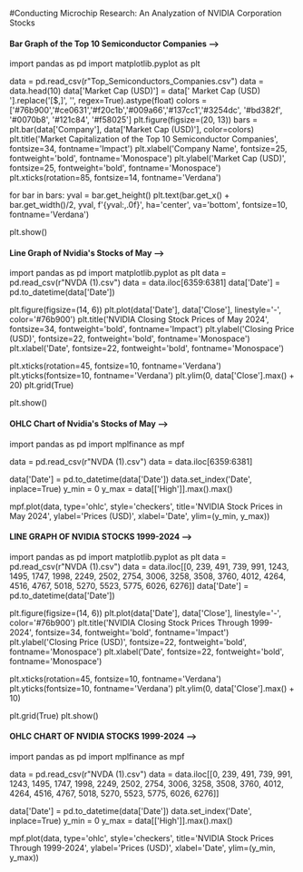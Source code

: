 #Conducting Microchip Research: An Analyzation of NVIDIA Corporation Stocks

#### Bar Graph of the Top 10 Semiconductor Companies -->

import pandas as pd
import matplotlib.pyplot as plt

data = pd.read_csv(r"Top_Semiconductors_Companies.csv")
data = data.head(10)
data['Market Cap (USD)'] = data[' Market Cap (USD) '].replace('[\$,]', '', regex=True).astype(float)
colors = ['#76b900','#ce0631','#f20c1b','#009a66','#137cc1','#3254dc', '#bd382f', '#0070b8', '#121c84', '#f58025']
plt.figure(figsize=(20, 13))
bars = plt.bar(data['Company'], data['Market Cap (USD)'], color=colors)
plt.title('Market Capitalization of the Top 10 Semiconductor Companies', fontsize=34, fontname='Impact')
plt.xlabel('Company Name', fontsize=25, fontweight='bold', fontname='Monospace')
plt.ylabel('Market Cap (USD)', fontsize=25, fontweight='bold', fontname='Monospace')
plt.xticks(rotation=85, fontsize=14, fontname='Verdana')

for bar in bars:
    yval = bar.get_height()
    plt.text(bar.get_x() + bar.get_width()/2, yval, f'{yval:,.0f}', ha='center', va='bottom', fontsize=10, fontname='Verdana')

plt.show()

#### Line Graph of Nvidia's Stocks of May -->

import pandas as pd
import matplotlib.pyplot as plt
data = pd.read_csv(r"NVDA (1).csv")
data = data.iloc[6359:6381]
data['Date'] = pd.to_datetime(data['Date'])


plt.figure(figsize=(14, 6))
plt.plot(data['Date'], data['Close'], linestyle='-', color='#76b900')
plt.title('NVIDIA Closing Stock Prices of May 2024', fontsize=34, fontweight='bold', fontname='Impact')
plt.ylabel('Closing Price (USD)', fontsize=22, fontweight='bold', fontname='Monospace')
plt.xlabel('Date', fontsize=22, fontweight='bold', fontname='Monospace')

plt.xticks(rotation=45, fontsize=10, fontname='Verdana')
plt.yticks(fontsize=10, fontname='Verdana')
plt.ylim(0, data['Close'].max() + 20)
plt.grid(True)

plt.show()

#### OHLC Chart of Nvidia's Stocks of May -->

import pandas as pd
import mplfinance as mpf

data = pd.read_csv(r"NVDA (1).csv")
data = data.iloc[6359:6381]

data['Date'] = pd.to_datetime(data['Date'])
data.set_index('Date', inplace=True)
y_min = 0
y_max = data[['High']].max().max()

mpf.plot(data, type='ohlc', style='checkers', title='NVIDIA Stock Prices in May 2024', ylabel='Prices (USD)', xlabel='Date', ylim=(y_min, y_max))

#### LINE GRAPH OF NVIDIA STOCKS 1999-2024 -->

import pandas as pd
import matplotlib.pyplot as plt
data = pd.read_csv(r"NVDA (1).csv")
data = data.iloc[[0, 239, 491, 739, 991, 1243, 1495, 1747, 1998, 
2249, 2502, 2754, 3006, 3258, 3508, 3760, 4012, 4264, 4516, 
4767, 5018, 5270, 5523, 5775, 6026, 6276]]
data['Date'] = pd.to_datetime(data['Date'])


plt.figure(figsize=(14, 6))
plt.plot(data['Date'], data['Close'], linestyle='-', color='#76b900')
plt.title('NVIDIA Closing Stock Prices Through 1999-2024', fontsize=34, fontweight='bold', fontname='Impact')
plt.ylabel('Closing Price (USD)', fontsize=22, fontweight='bold', fontname='Monospace')
plt.xlabel('Date', fontsize=22, fontweight='bold', fontname='Monospace')

plt.xticks(rotation=45, fontsize=10, fontname='Verdana')
plt.yticks(fontsize=10, fontname='Verdana')
plt.ylim(0, data['Close'].max() + 10)

plt.grid(True)
plt.show()

#### OHLC CHART OF NVIDIA STOCKS 1999-2024 -->
import pandas as pd
import mplfinance as mpf

data = pd.read_csv(r"NVDA (1).csv")
data = data.iloc[[0, 239, 491, 739, 991, 1243, 1495, 1747, 1998, 
2249, 2502, 2754, 3006, 3258, 3508, 3760, 4012, 4264, 4516, 
4767, 5018, 5270, 5523, 5775, 6026, 6276]]

data['Date'] = pd.to_datetime(data['Date'])
data.set_index('Date', inplace=True)
y_min = 0
y_max = data[['High']].max().max()

mpf.plot(data, type='ohlc', style='checkers', title='NVIDIA Stock Prices Through 1999-2024', ylabel='Prices (USD)', xlabel='Date', ylim=(y_min, y_max))

